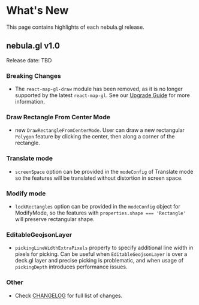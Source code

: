 # What's New

This page contains highlights of each nebula.gl release.

## nebula.gl v1.0

Release date: TBD


### Breaking Changes

- The `react-map-gl-draw` module has been removed, as it is no longer supported by the latest `react-map-gl`. See our [Upgrade Guide](./upgrade-guide) for more information.


### Draw Rectangle From Center Mode

- new `DrawRectangleFromCenterMode`. User can draw a new rectangular `Polygon` feature by clicking the center, then along a corner of the rectangle.

### Translate mode

- `screenSpace` option can be provided in the `modeConfig` of Translate mode so the features will be translated without distortion in screen space.

### Modify mode

- `lockRectangles` option can be provided in the `modeConfig` object for ModifyMode, so the features with `properties.shape === 'Rectangle'` will preserve rectangular shape.

### EditableGeojsonLayer

- `pickingLineWidthExtraPixels` property to specify additional line width in pixels for picking. Can be useful when `EditableGeojsonLayer` is over a deck.gl layer and precise picking is problematic, and when usage of `pickingDepth` introduces performance issues.

### Other

- Check [CHANGELOG](../CHANGELOG.md) for full list of changes.

